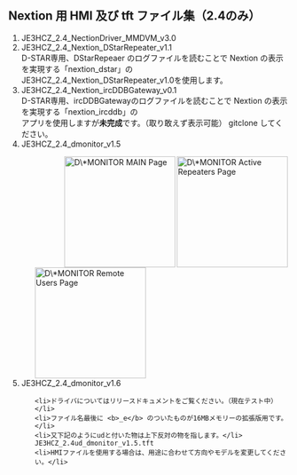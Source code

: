 <h2>Nextion 用 HMI 及び tft ファイル集（2.4のみ）</h2>

<ol>
  <li>JE3HCZ_2.4_NectionDriver_MMDVM_v3.0</li>
  <li>JE3HCZ_2.4_Nextion_DStarRepeater_v1.1</li>
    D-STAR専用、DStarRepeaer のログファイルを読むことで Nextion の表示を実現する「nextion_dstar」の<br>
    JE3HCZ_2.4_Nextion_DStarRepeater_v1.0を使用します。
  <li>JE3HCZ_2.4_Nextion_ircDDBGateway_v0.1</li>
    D-STAR専用、ircDDBGatewayのログファイルを読むことで Nextion の表示を実現する「nextion_ircddb」の<br>
    アプリを使用しますが<b>未完成</b>です。（取り敢えず表示可能） gitclone してください。
  <li>JE3HCZ_2.4_dmonitor_v1.5</li>
  <ul>
    <img src="https://todo.vc/download/app/dmonitor/dmon_active.jpg" alt="D\*MONITOR Active Repeaters Page" align="right" width="200">
    <img src="https://todo.vc/download/app/dmonitor/dmon_main.jpg" alt="D\*MONITOR MAIN Page" align="right" width="200">
    <img src="https://todo.vc/download/app/dmonitor/dmon_users.jpg" alt="D\*MONITOR Remote Users Page" align="left" width="200">
  </ul><br clear="all">
  <li>JE3HCZ_2.4_dmonitor_v1.6</li>
  <ul>

    <li>ドライバについてはリリースドキュメントをご覧ください。（現在テスト中）</li>
    <li>ファイル名最後に <b>_e</b> のついたものが16MBメモリーの拡張版用です。</li>
    <li>又下記のようにudと付いた物は上下反対の物を指します。</li>
    JE3HCZ_2.4ud_dmonitor_v1.5.tft
    <li>HMIファイルを使用する場合は、用途に合わせて方向やモデルを変更してください。</li>
  </ul>
</ol>
